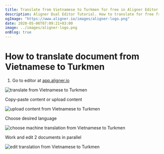 ```yaml
---
title: Translate from Vietnamese to Turkmen for free in Aligner Editor
description: Aligner Dual Editor Tutorial. How to translate for free from Vietnamese to Turkmen. Aligner is multilingual document management platform. 
ogImage: "https://www.aligner.io/images/aligner-logo.png"
date: 2020-05-06T07:09:21+03:00
image: ../images/aligner-logo.png
onBlog: true
---
```


# How to translate document from Vietnamese to Turkmen

1. Go to editor at [app.aligner.io](https://app.aligner.io "Aligner App web page")

![translate from Vietnamese to Turkmen](../aligner-blank-editor.png "translate from Vietnamese to Turkmen")

Copy-paste content or upload content

![upload content from Vietnamese to Turkmen](../aligner-uploaded-document.png "upload content from Vietnamese to Turkmen")

Choose desired language

![choose machine translation from Vietnamese to Turkmen](../aligner-language-dropdown.png "choose machine translation from Vietnamese to Turkmen")

Work and edit 2 documents in parallel

![edit translation from Vietnamese to Turkmen](../aligner-double-sitded-editor.png "edit translation from Vietnamese to Turkmen")

